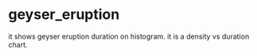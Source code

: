 # geyser_eruption
it shows geyser eruption duration on histogram. it is a density vs duration chart.  
